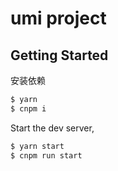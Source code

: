 # umi project

## Getting Started

安装依赖

```bash
$ yarn
$ cnpm i
```

Start the dev server,

```bash
$ yarn start
$ cnpm run start
```
